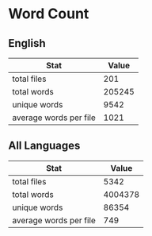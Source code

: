 # Word Count

## English

Stat | Value
---- | -----
total files | 201
total words | 205245
unique words | 9542
average words per file | 1021

## All Languages

Stat | Value
---- | -----
total files | 5342
total words | 4004378
unique words | 86354
average words per file | 749
